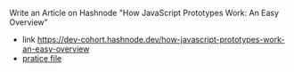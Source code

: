 Write an Article on Hashnode "How JavaScript Prototypes Work: An Easy Overview"
 - link https://dev-cohort.hashnode.dev/how-javascript-prototypes-work-an-easy-overview 
 - [pratice file](/prototype.js)